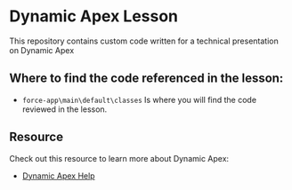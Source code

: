 # Dynamic Apex Lesson
This repository contains custom code written for a technical presentation on Dynamic Apex

## Where to find the code referenced in the lesson:
- `force-app\main\default\classes` Is where you will find the code reviewed in the lesson.

## Resource
Check out this resource to learn more about Dynamic Apex:
- [Dynamic Apex Help](https://developer.salesforce.com/docs/atlas.en-us.apexcode.meta/apexcode/apex_dynamic.htm)